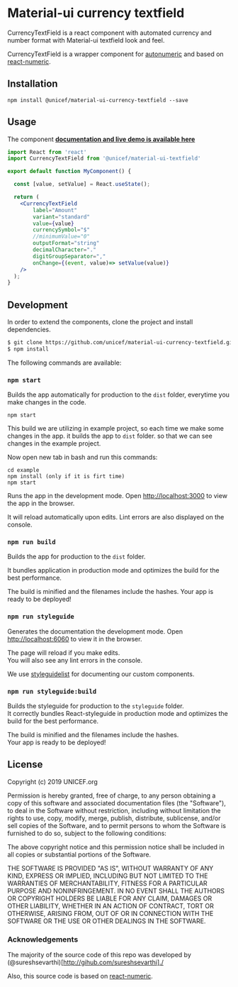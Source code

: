 # Material-ui currency textfield

CurrencyTextField is a react component with automated currency and number format with Material-ui textfield look and feel.

CurrencyTextField is a wrapper component for <a href="https://github.com/autoNumeric/autoNumeric">autonumeric</a> and based on <a href="https://github.com/mkg0/react-numeric">react-numeric</a>.
## Installation
 ```
 npm install @unicef/material-ui-currency-textfield --save
```
## Usage

The component **[documentation and live demo is available here](https://unicef.github.io/material-ui-currency-textfield/)**


```jsx
import React from 'react'
import CurrencyTextField from '@unicef/material-ui-textfield'

export default function MyComponent() {

  const [value, setValue] = React.useState();

  return (
    <CurrencyTextField
		label="Amount"
		variant="standard"
		value={value}
		currencySymbol="$"
		//minimumValue="0"
		outputFormat="string"
		decimalCharacter="."
		digitGroupSeparator=","
		onChange={(event, value)=> setValue(value)}
    />
  );
}
```



## Development

In order to extend the components, clone the project and install dependencies.

```bash
$ git clone https://github.com/unicef/material-ui-currency-textfield.git
$ npm install
```

The following commands are available: 

### `npm start`

Builds the app automatically for production to the `dist` folder, everytime you make changes in the code.

```
npm start
```

This build we are utilizing in example project, so each time we make some changes in the app. it builds the app to `dist` folder. so that we can see changes in the example project.

Now open new tab in bash and run this commands:

 ```
 cd example 
 npm install (only if it is firt time)
 npm start
 ```
Runs the app in the development mode. Open [http://localhost:3000](http://localhost:3000) to view the app in the browser.

It will reload automatically upon edits. Lint errors are also displayed on the console.

### `npm run build`

Builds the app for production to the `dist` folder.

It bundles application in production mode and optimizes the build for the best performance.

The build is minified and the filenames include the hashes.
Your app is ready to be deployed!

### `npm run styleguide`
Generates the documentation the development mode.
Open [http://localhost:6060](http://localhost:6060) to view it in the browser.

The page will reload if you make edits.<br>
You will also see any lint errors in the console.

We use [styleguidelist](https://react-styleguidist.js.org/) for documenting our custom components.


### `npm run styleguide:build`
Builds the styleguide for production to the `styleguide` folder.<br>
It correctly bundles React-styleguide in production mode and optimizes the build for the best performance.

The build is minified and the filenames include the hashes.<br>
Your app is ready to be deployed!


## License

Copyright (c) 2019 UNICEF.org

Permission is hereby granted, free of charge, to any person obtaining a copy
of this software and associated documentation files (the "Software"), to deal
in the Software without restriction, including without limitation the rights
to use, copy, modify, merge, publish, distribute, sublicense, and/or sell
copies of the Software, and to permit persons to whom the Software is
furnished to do so, subject to the following conditions:

The above copyright notice and this permission notice shall be included in all
copies or substantial portions of the Software.

THE SOFTWARE IS PROVIDED "AS IS", WITHOUT WARRANTY OF ANY KIND, EXPRESS OR
IMPLIED, INCLUDING BUT NOT LIMITED TO THE WARRANTIES OF MERCHANTABILITY,
FITNESS FOR A PARTICULAR PURPOSE AND NONINFRINGEMENT. IN NO EVENT SHALL THE
AUTHORS OR COPYRIGHT HOLDERS BE LIABLE FOR ANY CLAIM, DAMAGES OR OTHER
LIABILITY, WHETHER IN AN ACTION OF CONTRACT, TORT OR OTHERWISE, ARISING FROM,
OUT OF OR IN CONNECTION WITH THE SOFTWARE OR THE USE OR OTHER DEALINGS IN THE
SOFTWARE.


### Acknowledgements

The majority of the source code of this repo was developed by (@sureshsevarthi)[http://gihub.com/sureshsevarthi]./

Also, this source code is based on <a href="https://github.com/mkg0/react-numeric">react-numeric</a>.

